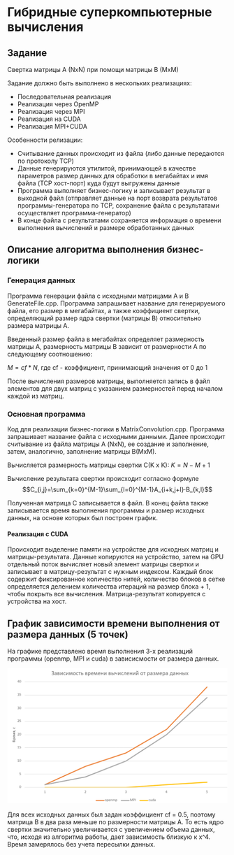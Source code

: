﻿# Гибридные суперкомпьютерные вычисления

## Задание

Свертка матрицы A (NxN) при помощи матрицы B (MxM)

Задание должно быть выполнено в нескольких реализациях:
- Последовательная реализация
- Реализация через OpenMP
- Реализация через MPI
- Реализация на CUDA
- Реализация MPI+CUDA

Особенности релизации:
- Считывание данных происходит из файла (либо данные передаются по протоколу TCP)
- Данные генерируются утилитой, принимающей в качестве параметров размер данных для обработки в мегабайтах и имя файла (TCP хост-порт) куда будут выгружены данные
- Программа выполняет бизнес-логику и записывает результат в выходной файл (отправляет данные на порт возврата результатов программы-генератора по TCP, сохранение файла с результатами осуществляет программа-генератор)
- В конце файла с результатами сохраняется информация о времени выполнения вычислений и размере обработанных данных

## Описание алгоритма выполнения бизнес-логики 

### Генерация данных 

Программа генерации файла с исходными матрицами А и B GenerateFile.cpp. Программа запрашивает название для генерируемого файла, его размер в мегабайтах, а также коэффициент свертки, определяющий размер ядра свертки (матрицы B) относительно размера матрицы А. 

Введенный размер файла в мегабайтах определяет размерность матрицы A, размерность матрицы B зависит от размерности A по следующему соотношению: 

$M = cf * N$, где cf - коэффициент, принимающий значения от 0 до 1 

После вычисления размеров матрицы, выполняется запись в файл элементов для двух матриц с указанием размерностей перед началом каждой из матриц. 

### Основная программа 

Код для реализации бизнес-логики в MatrixConvolution.cpp. Программа запрашивает название файла с исходными данными. Далее происходит считывание из файла матрицы А (NxN), ее создание и заполнение, затем, аналогично, заполнение матрицы B(MxM). 

Вычисляется размерность матрицы свертки C(K x K):  $K=N−M+1$ 

Вычисление результата свертки  происходит согласно формуле 
$$C_{i,j}=\sum_{k=0}^{M-1}\sum_{l=0}^{M-1}A_{i+k,j+l}⋅B_{k,l}$$
 
Полученная матрица С записывается в файл. В конец файла также записывается время выполнения программы и размер исходных данных, на основе которых был построен график. 

#### Реализация с CUDA

Происходит выделение памяти на устройстве для исходных матриц и матрицы-результата. Данные копируются на устройство, затем на GPU отдельный поток вычисляет новый элемент матрицы свертки и записывает в матрицу-результат с нужным индексом. Каждый блок содержит фиксированное количество нитей, количество блоков в сетке определяется делением количества итераций на размер блока + 1, чтобы покрыть все вычисления. Матрица-результат копируется с устройства на хост.

## График зависимости времени выполнения от размера данных (5 точек)

На графике представлено время выполнения 3-х реализаций программы (openmp, MPI и cuda) в зависисмости от размера данных.

![](./img/cuda_chart.png)

Для всех исходных данных был задан коэффициент cf = 0.5, поэтому матрица B в два раза меньше по размерности матрицы А.
То есть ядро свертки значительно увеличивается с увеличением объема данных, что, исходя из алгоритма работы, дает зависимость близкую к x^4. Время замерялось без учета пересылки данных.

